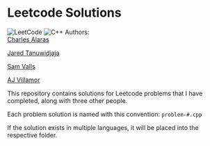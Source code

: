 # Leetcode Solutions
![LeetCode](https://img.shields.io/badge/LeetCode-000000?style=for-the-badge&logo=LeetCode&logoColor=#d16c06)
![C++](https://img.shields.io/badge/c++-%2300599C.svg?style=for-the-badge&logo=c%2B%2B&logoColor=white)
 Authors:  
 [Charles Alaras](https://github.com/charlesalaras)  
 
 [Jared Tanuwidjaja](https://github.com/matchasaur)  
 
 [Sam Valls](https://github.com/SValls2023)
 
 [AJ Villamor](https://github.com/avil179)
 
This repository contains solutions for Leetcode problems that I have completed, along with three other people.

Each problem solution is named with this convention: `problem-#.cpp`

If the solution exists in multiple languages, it will be placed into the respective folder.
